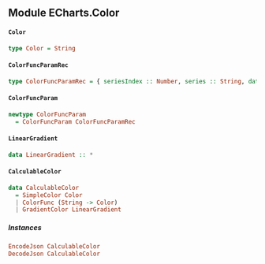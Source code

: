 ## Module ECharts.Color

#### `Color`

``` purescript
type Color = String
```

#### `ColorFuncParamRec`

``` purescript
type ColorFuncParamRec = { seriesIndex :: Number, series :: String, dataIndex :: Number, data :: { value :: ItemValue, name :: String } }
```

#### `ColorFuncParam`

``` purescript
newtype ColorFuncParam
  = ColorFuncParam ColorFuncParamRec
```

#### `LinearGradient`

``` purescript
data LinearGradient :: *
```

#### `CalculableColor`

``` purescript
data CalculableColor
  = SimpleColor Color
  | ColorFunc (String -> Color)
  | GradientColor LinearGradient
```

##### Instances
``` purescript
EncodeJson CalculableColor
DecodeJson CalculableColor
```


